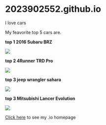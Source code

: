 # 2023902552.github.io

I love cars 

My feavorite top 5 cars are.

<strong>top 1 2016 Subaru BRZ</strong>

<img src="http://www.auto-reviewz.com/wp-content/uploads/2015/06/2016-Subaru-BRZ-Review.jpg">


<strong>top 2 4Runner TRD Pro</strong>

<img src="https://file.kbb.com/kbb/images/content/editorial/slideshow/2015-toyota-trd-pro-series-priced/2015-toyota-trd-pro-4runner-front-action2-600-001.jpg">


<strong>top 3 jeep wrangler sahara </strong>

<img src="http://hoytedodgeramchryslerjeep.com/wp-content/uploads/2015/10/2016-Jeep-Wrangler-Unlimited-Hoyte-Dodge.jpg">

<strong>top 3 Mitsubishi Lancer Evolution </strong>

<img src="https://mgreviewsblog.files.wordpress.com/2013/10/mitsubishi-lancer-evolution-x-07.jpg">

[Click here](http://2023902552.github.io) to see my .io homepage


